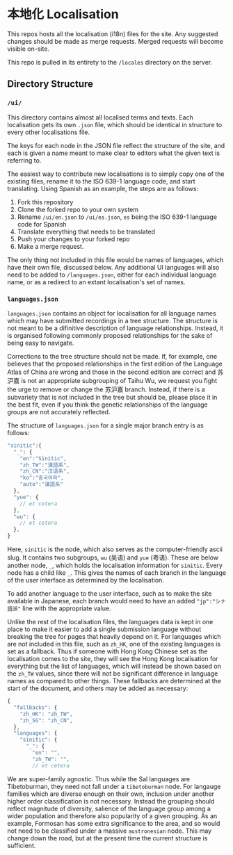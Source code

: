 # 本地化 Localisation

This repos hosts all the localisation (i18n) files for the site. Any suggested changes should be made as merge requests. Merged requests will become visible on-site.

This repo is pulled in its entirety to the `/locales` directory on the server.

## Directory Structure

### `/ui/`

This directory contains almost all localised terms and texts. Each localisation gets its own `.json` file, which should be identical in structure to every other localisations file.

The keys for each node in the JSON file reflect the structure of the site, and each is given a name meant to make clear to editors what the given text is referring to. 

The easiest way to contribute new localisations is to simply copy one of the existing files, rename it to the ISO 639-1 language code, and start translating. Using Spanish as an example, the steps are as follows:

1. Fork this repository
2. Clone the forked repo to your own system
3. Rename `/ui/en.json` to `/ui/es.json`, `es` being the ISO 639-1 language code for Spanish
4. Translate everything that needs to be translated
5. Push your changes to your forked repo
6. Make a merge request.

The only thing not included in this file would be names of languages, which have their own file, discussed below. Any additional UI languages will also need to be added to `/languages.json`, either for each individual language name, or as a redirect to an extant localisation's set of names.

### `languages.json`

`languages.json` contains an object for localisation for all language names which may have submitted recordings in a tree structure. The structure is not meant to be a difinitive description of language relationships. Instead, it is organised following commonly proposed relationships for the sake of being easy to navigate.

Corrections to the tree structure should not be made. If, for example, one believes that the proposed relationships in the first edition of the Language Atlas of China are wrong and those in the second edition are correct and 苏沪嘉 is not an appropriate subgrouping of Taihu Wu, we request you fight the urge to remove or change the 苏沪嘉 branch. Instead, if there is a subvariety that is not included in the tree but should be, please place it in the best fit, even if you think the genetic relationships of the language groups are not accurately reflected.

The structure of `languages.json` for a single major branch entry is as follows:

```javascript
"sinitic":{
  "_": {
    "en":"Sinitic",
    "zh_TW":"漢語系",
    "zh_CN":"汉语系",
    "ko":"중국어파",
    "auto":"漢語系"
  },
  "yue": {
    // et cetera
  },
  "wu": {
    // et cetera
  },
}
```

Here, `sinitic` is the node, which also serves as the computer-friendly ascii slug. It contains two subgroups, `wu` (吴语) and `yue` (粤语). These are below another node, `_`, which holds the localisation information for `sinitic`. Every node has a child like `_`. This gives the names of each branch in the language of the user interface as determined by the localisation.

To add another language to the user interface, such as to make the site available in Japanese, each branch would need to have an added `"jp":"シナ語派"` line with the appropriate value.

Unlike the rest of the localisation files, the languages data is kept in one place to make it easier to add a single submission language without breaking the tree for pages that heavily depend on it. For languages which are not included in this file, such as `zh_HK`, one of the existing languages is set as a fallback. Thus if someone with Hong Kong Chinese set as the localisation comes to the site, they will see the Hong Kong localisation for everything but the list of languages, which will instead be shown based on the `zh_TW` values, since there will not be significant difference in language names as compared to other things. These fallbacks are determined at the start of the document, and others may be added as necessary:

```javascript
{
  "fallbacks": {
    "zh_HK": "zh_TW",
    "zh_SG": "zh_CN",
  },
  "languages": {
    "sinitic": {
      "_": {
        "en": "",
        "zh_TW": "",
        // et cetera
```

We are super-family agnostic. Thus while the Sal languages are Tibetoburman, they need not fall under a `tibetoburman` node. For langauge families which are diverse enough on their own, inclusion under another higher order classification is not necessary. Instead the grouping should reflect magnitude of diversity, salience of the language group among a wider population and therefore also popularity of a given grouping. As an example, Formosan has some extra significance to the area, and so would not need to be classified under a massive `austronesian` node. This may change down the road, but at the present time the current structure is sufficient.
